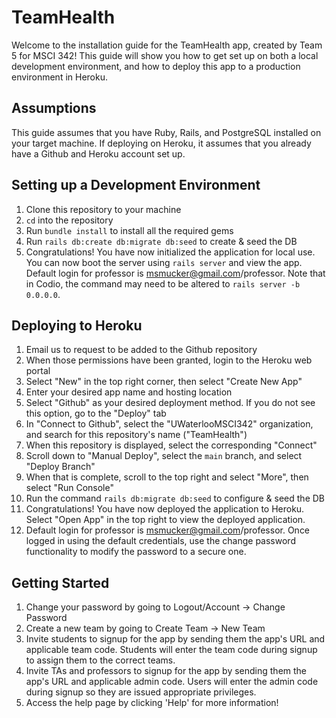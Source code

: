 # TeamHealth

Welcome to the installation guide for the TeamHealth app, created by Team 5 
for MSCI 342! This guide will show you how to get set up on both a local 
development environment, and how to deploy this app to a production environment 
in Heroku.

## Assumptions
This guide assumes that you have Ruby, Rails, and PostgreSQL installed on your target machine. 
If deploying on Heroku, it assumes that you already have a Github and Heroku account set up.

## Setting up a Development Environment 
1. Clone this repository to your machine
2. `cd` into the repository
3. Run `bundle install` to install all the required gems
4. Run `rails db:create db:migrate db:seed` to create & seed the DB
5. Congratulations! You have now initialized the application for local use. You can now 
boot the server using `rails server` and view the app. Default login for professor 
is msmucker@gmail.com/professor. Note that in Codio, the command may need to be 
altered to `rails server -b 0.0.0.0`.

## Deploying to Heroku
1. Email us to request to be added to the Github repository
2. When those permissions have been granted, login to the Heroku web portal
3. Select "New" in the top right corner, then select "Create New App"
4. Enter your desired app name and hosting location 
5. Select "Github" as your desired deployment method. If you do not see this option, go to 
the "Deploy" tab 
6. In "Connect to Github", select the "UWaterlooMSCI342" organization, and search 
for this repository's name ("TeamHealth")
7. When this repository is displayed, select the corresponding "Connect"
8. Scroll down to "Manual Deploy", select the `main` branch, and select "Deploy Branch"
9. When that is complete, scroll to the top right and select "More", then select "Run Console"
10. Run the command `rails db:migrate db:seed` to configure & seed the DB
11. Congratulations! You have now deployed the application to Heroku. Select "Open App" in the 
top right to view the deployed application. 
12. Default login for professor is msmucker@gmail.com/professor. Once logged in using the 
default credentials, use the change password functionality to modify the password to 
a secure one.

## Getting Started 
1. Change your password by going to Logout/Account -> Change Password 
2. Create a new team by going to Create Team -> New Team
3. Invite students to signup for the app by sending them the app's URL and applicable team code. 
Students will enter the team code during signup to assign them to the correct teams.
4. Invite TAs and professors to signup for the app by sending them the app's URL and applicable admin code.
Users will enter the admin code during signup so they are issued appropriate privileges. 
5. Access the help page by clicking 'Help' for more information!
